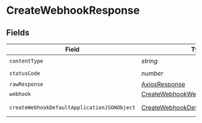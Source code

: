 # CreateWebhookResponse


## Fields

| Field                                                                                                 | Type                                                                                                  | Required                                                                                              | Description                                                                                           |
| ----------------------------------------------------------------------------------------------------- | ----------------------------------------------------------------------------------------------------- | ----------------------------------------------------------------------------------------------------- | ----------------------------------------------------------------------------------------------------- |
| `contentType`                                                                                         | *string*                                                                                              | :heavy_check_mark:                                                                                    | N/A                                                                                                   |
| `statusCode`                                                                                          | *number*                                                                                              | :heavy_check_mark:                                                                                    | N/A                                                                                                   |
| `rawResponse`                                                                                         | [AxiosResponse](https://axios-http.com/docs/res_schema)                                               | :heavy_minus_sign:                                                                                    | N/A                                                                                                   |
| `webhook`                                                                                             | [CreateWebhookWebhook](../../models/operations/createwebhookwebhook.md)                               | :heavy_minus_sign:                                                                                    | A webhook                                                                                             |
| `createWebhookDefaultApplicationJSONObject`                                                           | [CreateWebhookDefaultApplicationJSON](../../models/operations/createwebhookdefaultapplicationjson.md) | :heavy_minus_sign:                                                                                    | Error response.                                                                                       |